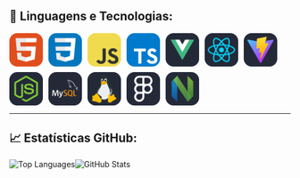 ## 🚀 Linguagens e Tecnologias:

<div style="display: flex; flex-wrap: wrap; gap: 10px;">
  <img width="60" alt="Html" title="Html" src="https://raw.githubusercontent.com/tandpfun/skill-icons/65dea6c4eaca7da319e552c09f4cf5a9a8dab2c8/icons/HTML.svg" />
  <img width="60" alt="Css" title="Css" src="https://raw.githubusercontent.com/tandpfun/skill-icons/65dea6c4eaca7da319e552c09f4cf5a9a8dab2c8/icons/CSS.svg" />
  <img width="60" alt="JavaScript" title="JavaScript" src="https://github.com/tandpfun/skill-icons/raw/main/icons/JavaScript.svg" />
  <img width="60" alt="TypeScript" title="TypeScript" src="https://github.com/tandpfun/skill-icons/raw/main/icons/TypeScript.svg" />
  <img width="60" alt="Vue.js" title="Vue.js" src="https://github.com/tandpfun/skill-icons/raw/main/icons/VueJS-Dark.svg" />
  <img width="60" alt="React" title="React" src="https://github.com/tandpfun/skill-icons/raw/main/icons/React-Dark.svg" />
  <img width="60" alt="Vite" title="Vite" src="https://raw.githubusercontent.com/tandpfun/skill-icons/65dea6c4eaca7da319e552c09f4cf5a9a8dab2c8/icons/Vite-Dark.svg" />
  <img width="60" alt="Node.js" title="Node.js" src="https://github.com/tandpfun/skill-icons/raw/main/icons/NodeJS-Dark.svg" />
  <img width="60" alt="MySQL" title="MySQL" src="https://github.com/tandpfun/skill-icons/raw/main/icons/MySQL-Dark.svg" />
  <img width="60" alt="Linux" title="Linux" src="https://raw.githubusercontent.com/tandpfun/skill-icons/65dea6c4eaca7da319e552c09f4cf5a9a8dab2c8/icons/Linux-Dark.svg" />
  <img width="60" alt="Figma" title="Figma" src="https://raw.githubusercontent.com/tandpfun/skill-icons/65dea6c4eaca7da319e552c09f4cf5a9a8dab2c8/icons/Figma-Dark.svg" />
  <img width="60" alt="NeoVim" title="NeoVim" src="https://raw.githubusercontent.com/tandpfun/skill-icons/65dea6c4eaca7da319e552c09f4cf5a9a8dab2c8/icons/NeoVim-Dark.svg" />
</div>

---

## 📈 Estatísticas GitHub:

<div style="display: flex">
    <img height="160" src="https://github-readme-stats.vercel.app/api/top-langs/?username=vitordsb&theme=tokyonight&layout=compact&custom_title=Habilidades" alt="Top Languages" />

  <img>
    <img height="160" src="https://github-readme-stats.vercel.app/api?username=vitordsb&show_icons=true&theme=tokyonight&locale=pt-br" alt="GitHub Stats" />
  </img>
</div>
